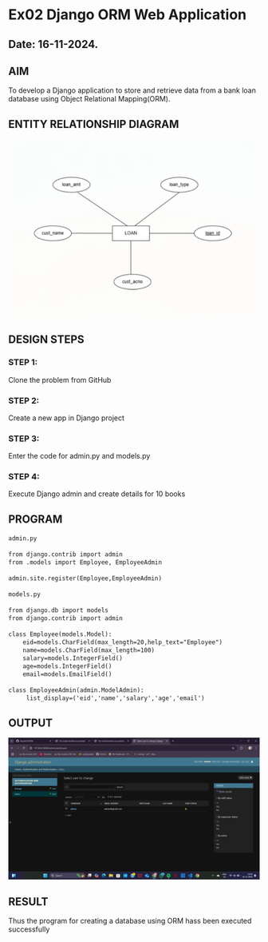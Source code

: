 # Ex02 Django ORM Web Application
## Date: 16-11-2024.

## AIM
To develop a Django application to store and retrieve data from a bank loan database using Object Relational Mapping(ORM).

## ENTITY RELATIONSHIP DIAGRAM

![alt text](<Screenshot 2024-11-15 205242.png>)

## DESIGN STEPS

### STEP 1:
Clone the problem from GitHub

### STEP 2:
Create a new app in Django project

### STEP 3:
Enter the code for admin.py and models.py

### STEP 4:
Execute Django admin and create details for 10 books

## PROGRAM
```
admin.py

from django.contrib import admin
from .models import Employee, EmployeeAdmin

admin.site.register(Employee,EmployeeAdmin)

models.py

from django.db import models
from django.contrib import admin

class Employee(models.Model):
    eid=models.CharField(max_length=20,help_text="Employee")
    name=models.CharField(max_length=100)
    salary=models.IntegerField()
    age=models.IntegerField()
    email=models.EmailField()

class EmployeeAdmin(admin.ModelAdmin):
     list_display=('eid','name','salary','age','email')
```


## OUTPUT

![alt text](<Screenshot (77).png>)


## RESULT
Thus the program for creating a database using ORM hass been executed successfully
